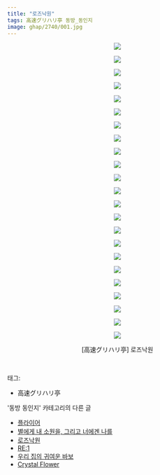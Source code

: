 ```yaml
---
title: "로즈낙원"
tags: 高速グリハリ亭 동방_동인지
image: ghap/2740/001.jpg
---
```

<div class="article">
<p style="text-align: center; clear: none; float: none;"><img src="{{ site.nasurl }}/ghap/2740/001.jpg"/></p>
<p style="text-align: center; clear: none; float: none;"><img src="{{ site.nasurl }}/ghap/2740/002.jpg"/></p>
<p style="text-align: center; clear: none; float: none;"><img src="{{ site.nasurl }}/ghap/2740/003.jpg"/></p>
<p style="text-align: center; clear: none; float: none;"><img src="{{ site.nasurl }}/ghap/2740/004.jpg"/></p>
<p style="text-align: center; clear: none; float: none;"><img src="{{ site.nasurl }}/ghap/2740/005.jpg"/></p>
<p style="text-align: center; clear: none; float: none;"><img src="{{ site.nasurl }}/ghap/2740/006.jpg"/></p>
<p style="text-align: center; clear: none; float: none;"><img src="{{ site.nasurl }}/ghap/2740/007.jpg"/></p>
<p style="text-align: center; clear: none; float: none;"><img src="{{ site.nasurl }}/ghap/2740/008.jpg"/></p>
<p style="text-align: center; clear: none; float: none;"><img src="{{ site.nasurl }}/ghap/2740/009.jpg"/></p>
<p style="text-align: center; clear: none; float: none;"><img src="{{ site.nasurl }}/ghap/2740/010.jpg"/></p>
<p style="text-align: center; clear: none; float: none;"><img src="{{ site.nasurl }}/ghap/2740/011.jpg"/></p>
<p style="text-align: center; clear: none; float: none;"><img src="{{ site.nasurl }}/ghap/2740/012.jpg"/></p>
<p style="text-align: center; clear: none; float: none;"><img src="{{ site.nasurl }}/ghap/2740/013.jpg"/></p>
<p style="text-align: center; clear: none; float: none;"><img src="{{ site.nasurl }}/ghap/2740/014.jpg"/></p>
<p style="text-align: center; clear: none; float: none;"><img src="{{ site.nasurl }}/ghap/2740/015.jpg"/></p>
<p style="text-align: center; clear: none; float: none;"><img src="{{ site.nasurl }}/ghap/2740/016.jpg"/></p>
<p style="text-align: center; clear: none; float: none;"><img src="{{ site.nasurl }}/ghap/2740/017.jpg"/></p>
<p style="text-align: center; clear: none; float: none;"><img src="{{ site.nasurl }}/ghap/2740/018.jpg"/></p>
<p style="text-align: center; clear: none; float: none;"><img src="{{ site.nasurl }}/ghap/2740/019.jpg"/></p>
<p style="text-align: center; clear: none; float: none;"><img src="{{ site.nasurl }}/ghap/2740/020.jpg"/></p>
<p style="text-align: center; clear: none; float: none;"><img src="{{ site.nasurl }}/ghap/2740/021.jpg"/></p>
<p style="text-align: center; clear: none; float: none;"><img src="{{ site.nasurl }}/ghap/2740/022.jpg"/></p>
<p style="text-align: center; clear: none; float: none;"><img src="{{ site.nasurl }}/ghap/2740/023.jpg"/></p>
<p style="text-align: center; clear: none; float: none;">[高速グリハリ亭] 로즈낙원</p>
<p><br/></p>
</div><div class="tagTrail">
<p>태그: </p>
<ul>
<li>高速グリハリ亭</li>
</ul>
</div><div class="another">
<p>'동방 동인지' 카테고리의 다른 글</p>
<ul>
<li><a href="/2016-11-25-ghap_2742">플라이어</a></li>
<li><a href="/2016-11-25-ghap_2741">별에게 내 소원을, 그리고 너에겐 나를</a></li>
<li><a href="/2016-11-25-ghap_2740">로즈낙원</a></li>
<li><a href="/2016-11-25-ghap_2739">RE:1</a></li>
<li><a href="/2016-11-25-ghap_2738">우리 집의 귀여운 바보</a></li>
<li><a href="/2016-11-25-ghap_2737">Crystal Flower</a></li>
</ul>
</div><div class="cb_module cb_fluid">
<div class="cb_wrt cb_profile">
</div><!-- commentList close -->
</div>